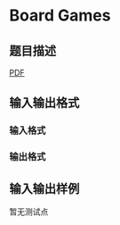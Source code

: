 # Board Games

## 题目描述

[problemUrl]: https://uva.onlinejudge.org/index.php?option=com_onlinejudge&Itemid=8&category=246&page=show_problem&problem=3612

[PDF](https://uva.onlinejudge.org/external/11/p1171.pdf)

## 输入输出格式

### 输入格式

### 输出格式

## 输入输出样例

暂无测试点

